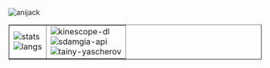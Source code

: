 ![anijack](https://0x0.st/HvGp.png)



<table border="1">
  <tr>
    <td>
        <img src="https://github-readme-stats.vercel.app/api?username=anijackich&theme=nord&bg_color=0000&count_private=true&show_icons=true&hide_border=true&hide=prs,issues,contribs&include_all_commits=true&card_width=450&custom_title=GitHub%20Stats" alt="stats"> <br>
        <img src="https://github-readme-stats.vercel.app/api/top-langs/?username=anijackich&title_color=81a1c1&bg_color=0000&show_icons=true&theme=dracula&hide_border=true&card_width=450" alt="langs">
    </td>
    <td>
        <img src="https://github-readme-stats.vercel.app/api/pin/?username=anijackich&repo=kinescope-dl&theme=nord&hide_border=true" alt="kinescope-dl"> <br>
        <img src="https://github-readme-stats.vercel.app/api/pin/?username=anijackich&repo=sdamgia-api&theme=nord&hide_border=true" alt="sdamgia-api"> <br>
        <img src="https://github-readme-stats.vercel.app/api/pin/?username=anijackich&repo=tainy-yascherov&theme=nord&hide_border=true" alt="tainy-yascherov">
    </td>
  </tr>
</table>
